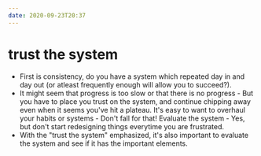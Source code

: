 ```yaml
---
date: 2020-09-23T20:37
---
```


# trust the system


- First is consistency, do you have a system which repeated day in and day out (or atleast frequently enough will allow you to succeed?). 
- It might seem that progress is too slow or that there is no progress - But you have to place you trust on the system, and continue chipping away even when it seems you've hit a plateau. It's easy to want to overhaul your habits or systems - Don't fall for that! Evaluate the system - Yes, but don't start redesigning things everytime you are frustrated.
- With the "trust the system" emphasized, it's also important to evaluate the system and see if it has the important elements.
